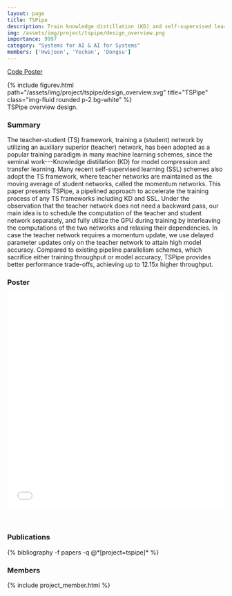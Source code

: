 ```yaml
---
layout: page
title: TSPipe
description: Train knowledge distillation (KD) and self-supervised learning (SSL) faster with pipelines
img: /assets/img/project/tspipe/design_overview.png
importance: 9997
category: "Systems for AI & AI for Systems"
members: ['Hwijoon', 'Yechan', 'Dongsu']
---
```


<p class="profile-buttons">
    <a class="btn z-depth-0" href="https://github.com/kaist-ina/TSPipe">Code </a>
    <a class="btn z-depth-0" href="/assets/img/project/tspipe/poster_web.pdf">Poster </a>
</p>

<div class="row justify-content-sm-center">
    <div class="col-md mt-3 col-md-12">
        {% include figurev.html path="/assets/img/project/tspipe/design_overview.svg" title="TSPipe" class="img-fluid rounded p-2 bg-white" %}
        <div class="caption">
            TSPipe overview design.
        </div>
    </div>
</div>


<h3>Summary</h3>
The teacher-student (TS) framework, training a (student) network by utilizing an auxiliary superior (teacher) network, has been adopted as a popular training paradigm in many machine learning schemes, since the seminal work---Knowledge distillation (KD) for model compression and transfer learning. Many recent self-supervised learning (SSL) schemes also adopt the TS framework, where teacher networks are maintained as the moving average of student networks, called the momentum networks. This paper presents TSPipe, a pipelined approach to accelerate the training process of any TS frameworks including KD and SSL. Under the observation that the teacher network does not need a backward pass, our main idea is to schedule the computation of the teacher and student network separately, and fully utilize the GPU during training by interleaving the computations of the two networks and relaxing their dependencies. In case the teacher network requires a momentum update, we use delayed parameter updates only on the teacher network to attain high model accuracy. Compared to existing pipeline parallelism schemes, which sacrifice either training throughput or model accuracy, TSPipe provides better performance trade-offs, achieving up to 12.15x higher throughput.

<h3>Poster</h3>
<embed src="/assets/img/project/tspipe/poster_web.pdf#toolbar=0&navpanes=0&scrollbar=0" type="application/pdf" width="100%" height="500px" style="margin-bottom: 2rem"/>

<h3>Publications</h3>
<div class="publications">
{% bibliography -f papers -q @*[project=tspipe]* %}
</div>

<h3>Members</h3>
{% include project_member.html %}